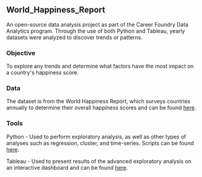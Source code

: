 ## World_Happiness_Report

An open-source data analysis project as part of the Career Foundry Data Analytics program. Through the use of both Python and Tableau, yearly datasets were analyzed to discover trends or patterns. 

### Objective

To explore any trends and determine what factors have the most impact on a country's happiness score. 

### Data

The dataset is from the World Happiness Report, which surveys countries annually to determine their overall happiness scores and can be found [here](https://www.kaggle.com/datasets/unsdsn/world-happiness).

### Tools

Python - Used to perform exploratory analysis, as well as other types of analyses such as regression, cluster, and time-series. Scripts can be found [here](https://github.com/bryan-limbo/World_Happiness_Report/tree/main/World%20Happiness%20Report/03.%20Scripts).


Tableau - Used to present results of the advanced exploratory analysis on an interactive dashboard and can be found [here](https://public.tableau.com/app/profile/bryan.lim3944/viz/WorldHappinessReport_16692311404740/WorldHappinessReport).
